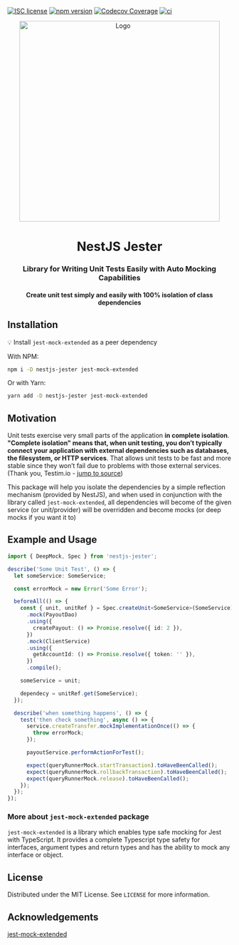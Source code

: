 [![ISC license](http://img.shields.io/badge/license-MIT-brightgreen.svg)](http://opensource.org/licenses/MIT)
[![npm version](http://img.shields.io/npm/v/nestjs-jester.svg?style=flat)](https://npmjs.org/package/nestjs-jester "View this project on npm")
[![Codecov Coverage](https://img.shields.io/codecov/c/github/omermorad/nestjs-jester/master.svg?style=flat-square)](https://codecov.io/gh/omermorad/nestjs-testing)
[![ci](https://github.com/omermorad/nestjs-jester/actions/workflows/ci.yml/badge.svg?branch=master)](https://github.com/omermorad/nestjs-testing/actions)

<p align="center">
  <img width="450" src="https://raw.githubusercontent.com/omermorad/nestjs-jester/master/logo.png" alt="Logo" />

  <h1 align="center">NestJS Jester</h1>

  <h3 align="center">
    Library for Writing Unit Tests Easily with Auto Mocking Capabilities
  </h3>

  <h4 align="center">
    Create unit test simply and easily with 100% isolation of class dependencies
  </h4>
</p>

## Installation

💡 Install `jest-mock-extended` as a peer dependency

With NPM:
```bash
npm i -D nestjs-jester jest-mock-extended
```

Or with Yarn:
```bash
yarn add -D nestjs-jester jest-mock-extended
```

## Motivation


Unit tests exercise very small parts of the application **in complete isolation**.
**"Complete isolation" means that, when unit testing, you don’t typically
connect your application with external dependencies such as databases, the filesystem,
or HTTP services**. That allows unit tests to be fast and more stable since they won’t
fail due to problems with those external services. (Thank you, Testim.io - [jump to source](https://www.testim.io/blog/unit-testing-best-practices/))

This package will help you isolate the dependencies by a simple reflection mechanism
(provided by NestJS), and when used in conjunction with the library called `jest-mock-extended`,
all dependencies will become of the given service (or unit/provider) will be overridden and
become mocks (or deep mocks if you want it to)

## Example and Usage

```typescript
import { DeepMock, Spec } from 'nestjs-jester';

describe('Some Unit Test', () => {
  let someService: SomeService;

  const errorMock = new Error('Some Error');

  beforeAll(() => {
    const { unit, unitRef } = Spec.createUnit<SomeService>(SomeService)
      .mock(PayoutDao)
      .using({
        createPayout: () => Promise.resolve({ id: 2 }),
      })
      .mock(ClientService)
      .using({
        getAccountId: () => Promise.resolve({ token: '' }),
      })
      .compile();

    someService = unit;

    dependecy = unitRef.get(SomeService);
  });

  describe('when something happens', () => {
    test('then check something', async () => {
      service.createTransfer.mockImplementationOnce(() => {
        throw errorMock;
      });

      payoutService.performActionForTest();

      expect(queryRunnerMock.startTransaction).toHaveBeenCalled();
      expect(queryRunnerMock.rollbackTransaction).toHaveBeenCalled();
      expect(queryRunnerMock.release).toHaveBeenCalled();
    });
  });
});
```

### More about `jest-mock-extended` package
`jest-mock-extended` is a library which enables type safe mocking for Jest with TypeScript.
It provides a complete Typescript type safety for interfaces, argument types and return types
and has the ability to mock any interface or object.

## License

Distributed under the MIT License. See `LICENSE` for more information.

## Acknowledgements

[jest-mock-extended](https://github.com/marchaos/jest-mock-extended)

